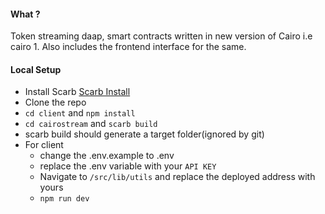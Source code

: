 #### What ?

Token streaming daap, smart contracts written in new version of Cairo i.e cairo 1. Also includes the frontend interface for the same.

#### Local Setup

- Install Scarb [Scarb Install](https://docs.swmansion.com/scarb/download)
- Clone the repo
- `cd client` and `npm install`
- `cd cairostream` and `scarb build`
- scarb build should generate a target folder(ignored by git)
- For client
  - change the .env.example to .env
  - replace the .env variable with your `API KEY`
  - Navigate to `/src/lib/utils` and replace the deployed address with yours
  - `npm run dev`
